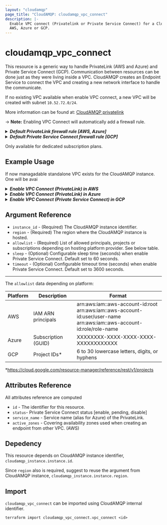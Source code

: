 ```yaml
---
layout: "cloudamqp"
page_title: "CloudAMQP: cloudamqp_vpc_connect"
description: |-
  Enable VPC connect (Privatelink or Private Service Connect) for a CloudAMQP instance hosted in
  AWS, Azure or GCP.
---
```


# cloudamqp_vpc_connect

This resource is a generic way to handle PrivateLink (AWS and Azure) and Private Service Connect (GCP).
Communication between resources can be done just as they were living inside a VPC. CloudAMQP creates an Endpoint
Service to connect the VPC and creating a new network interface to handle the communicate.

If no existing VPC available when enable VPC connect, a new VPC will be created with subnet `10.52.72.0/24`.

More information can be found at: [CloudAMQP privatelink](https://www.cloudamqp.com/docs/cloudamqp-privatelink.html)

-> **Note:** Enabling VPC Connect will automatically add a firewall rule.

<details>
 <summary>
    <b>
      <i>Default PrivateLink firewall rule [AWS, Azure]</i>
    </b>
  </summary>
```hcl
rules {
  Description = "PrivateLink setup"
  ip          = "<VPC Subnet>"
  ports       = []
  services    = ["AMQP", "AMQPS", "HTTPS", "STREAM", "STREAM_SSL", "STOMP", "STOMPS", "MQTT", "MQTTS"]
}
```
</details>

<details>
 <summary>
    <b>
      <i>Default Private Service Connect firewall rule [GCP]</i>
    </b>
  </summary>
```hcl
rules {
  Description = "Private Service Connect"
  ip          = "10.0.0.0/24"
  ports       = []
  services    = ["AMQP", "AMQPS", "HTTPS", "STREAM", "STREAM_SSL", "STOMP", "STOMPS", "MQTT", "MQTTS"]
}
```
</details>

Only available for dedicated subscription plans.

## Example Usage

If now managadable standalone VPC exists for the CloudAMQP instance. One will be avai

<details>
  <summary>
    <b>
      <i>Enable VPC Connect (PrivateLink) in AWS</i>
    </b>
  </summary>

```hcl
resource "cloudamqp_vpc" "vpc" {
  name = "Standalone VPC"
  region = "amazon-web-services::us-west-1"
  subnet = "10.56.72.0/24"
  tags = []
}

resource "cloudamqp_instance" "instance" {
  name   = "Instance 01"
  plan   = "bunny-1"
  region = "amazon-web-services::us-west-1"
  tags   = []
  vpc_id = cloudamqp_vpc.vpc.id
  keep_associated_vpc = true
}

resource "cloudamqp_vpc_connect" "vpc_connect" {
  instance_id = cloudamqp_instance.instance.id
  region = cloudamqp_instance.instance.region
  allowlist = [
    "arn:aws:iam::aws-account-id:user/user-name"
  ]
}
```
</details>

<details>
  <summary>
    <b>
      <i>Enable VPC Connect (PrivateLink) in Azure</i>
    </b>
  </summary>

```hcl
resource "cloudamqp_vpc" "vpc" {
  name = "Standalone VPC"
  region = "azure-arm::westus"
  subnet = "10.56.72.0/24"
  tags = []
}

resource "cloudamqp_instance" "instance" {
  name   = "Instance 01"
  plan   = "bunny-1"
  region = "azure-arm::westus"
  tags   = []
  vpc_id = cloudamqp_vpc.vpc.id
  keep_associated_vpc = true
}

resource "cloudamqp_vpc_connect" "vpc_connect" {
  instance_id = cloudamqp_instance.instance.id
  region = cloudamqp_instance.instance.region
  allowlist = [
    "XXXXXXXX-XXXX-XXXX-XXXX-XXXXXXXXXXXX"
  ]
}
```
</details>

<details>
  <summary>
    <b>
      <i>Enable VPC Connect (Private Service Connect) in GCP</i>
    </b>
  </summary>

```hcl
resource "cloudamqp_vpc" "vpc" {
  name = "Standalone VPC"
  region = "google-compute-engine::us-west1"
  subnet = "10.56.72.0/24"
  tags = []
}

resource "cloudamqp_instance" "instance" {
  name   = "Instance 01"
  plan   = "bunny-1"
  region = "google-compute-engine::us-west1"
  tags   = []
  vpc_id = cloudamqp_vpc.vpc.id
  keep_associated_vpc = true
}

resource "cloudamqp_vpc_connect" "vpc_connect" {
  instance_id = cloudamqp_instance.instance.id
  region = cloudamqp_instance.instance.region
  allowlist = [
    "some-project-123456"
  ]
}
```
</details>

## Argument Reference

* `instance_id` - (Required) The CloudAMQP instance identifier.
* `region` - (Required) The region where the CloudAMQP instance is hosted.
* `allowlist` - (Required) List of allowed principals, projects or subscriptions depending
  on hosting platform provider. See below table.
* `sleep` - (Optional) Configurable sleep time (seconds) when enable Private Service Connect.
  Default set to 60 seconds.
* `timeout` - (Optional) Configurable timeout time (seconds) when enable Private Service Connect.
  Default set to 3600 seconds.

___

The `allowlist` data depending on platform:

| Platform | Description         | Format                                                                                                                             |
|----------|---------------------|------------------------------------------------------------------------------------------------------------------------------------|
| AWS      | IAM ARN principals  | arn:aws:iam::aws-account-id:root<br /> arn:aws:iam::aws-account-id:user/user-name<br /> arn:aws:iam::aws-account-id:role/role-name |
| Azure    | Subscription (GUID) | XXXXXXXX-XXXX-XXXX-XXXX-XXXXXXXXXXXX                                                                                               |
| GCP      | Project IDs*        | 6 to 30 lowercase letters, digits, or hyphens                                                                                      |

*https://cloud.google.com/resource-manager/reference/rest/v1/projects

## Attributes Reference

All attributes reference are computed

* `id`  - The identifier for this resource.
* `status`- Private Service Connect status [enable, pending, disable]
* `service_name` - Service name (alias for Azure) of the PrivateLink.
* `active_zones` - Covering availability zones used when creating an endpoint from other VPC. (AWS)

## Depedency

This resource depends on CloudAMQP instance identifier, `cloudamqp_instance.instance.id`.

Since `region` also is required, suggest to reuse the argument from CloudAMQP instance,
`cloudamqp_instance.instance.region`.

## Import

`cloudamqp_vpc_connect` can be imported using CloudAMQP internal identifier.

`terraform import cloudamqp_vpc_connect.vpc_connect <id>`
